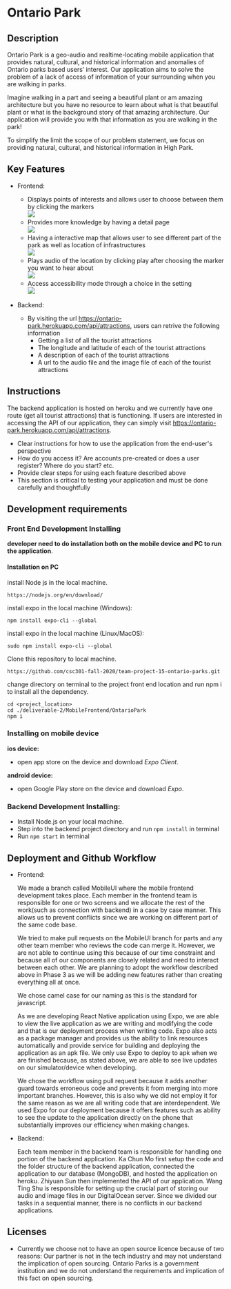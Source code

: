 # Ontario Park

## Description 

Ontario Park is a geo-audio and realtime-locating mobile application that provides natural, cultural, and historical information and anomalies of Ontario parks based users’ interest. Our application aims to solve the problem of a lack of access of information of your surrounding when you are walking in parks.

Imagine walking in a part and seeing a beautiful plant or am amazing architecture but you have no resource to learn about what is that beautiful plant or what is the background story of that amazing architecture. Our application will provide you with that information as you are walking in the park!

To simplify the limit the scope of our problem statement, we focus on providing natural, cultural, and historical information in High Park.


 
## Key Features
  * Frontend:
    * Displays points of interests and allows user to choose between them by clicking the markers <br />
    ![](./demo/ChoosePoint.gif)
    * Provides more knowledge by having a detail page <br />
    ![](./demo/DetailPage.gif)
    * Having a interactive map that allows user to see different part of the park as well as location of infrastructures <br />
    ![](./demo/Map.gif)
    * Plays audio of the location by clicking play after choosing the marker you want to hear about <br />
    ![](./demo/PlayAudio.gif)
    * Access accessibility mode through a choice in the setting <br />
    ![](./demo/Accessibility.gif)

 * Backend:
   * By visiting the url https://ontario-park.herokuapp.com/api/attractions, users can retrive the following information
     * Getting a list of all the tourist attractions
     * The longitude and latitude of each of the tourist attractions
     * A description of each of the tourist attractions
     * A url to the audio file and the image file of each of the tourist attractions

## Instructions

 The backend application is hosted on heroku and we currently have one route (get all tourist attractions) that is functioning. If users are interested in accessing the API of our application, they can simply visit https://ontario-park.herokuapp.com/api/attractions. 

 * Clear instructions for how to use the application from the end-user's perspective
 * How do you access it? Are accounts pre-created or does a user register? Where do you start? etc. 
 * Provide clear steps for using each feature described above
 * This section is critical to testing your application and must be done carefully and thoughtfully
 
 ## Development requirements

 ### Front End Development Installing
 **developer need to do installation both on the mobile device and PC to run the application**.
 
 #### Installation on PC
 install Node js in the local machine.
 ```
 https://nodejs.org/en/download/
 ```
 install expo in the local machine (Windows):
 ```
 npm install expo-cli --global
 ```
 install expo in the local machine (Linux/MacOS):
 ```
 sudo npm install expo-cli --global
 ```
 
 Clone this repository to local machine.
 ```
 https://github.com/csc301-fall-2020/team-project-15-ontario-parks.git
 ```
 change directory on terminal to the project front end location and run npm i to install all the dependency.
 ```
 cd <project_location>
 cd ./deliverable-2/MobileFrontend/OntarioPark
 npm i
 ```
 
 ### Installing on mobile device
 **ios device:**
  - open app store on the device and download *Expo Client*.
 
 **android device:**
  - open Google Play store on the device and download *Expo*.

 ### Backend Development Installing:
   * Install Node.js on your local machine.
   * Step into the backend project directory and run `npm install` in terminal
   * Run `npm start` in terminal
  
  
 ## Deployment and Github Workflow
 
  * Frontend:
  
      We made a branch called MobileUI where the mobile frontend development takes place. Each member in the frontend team is responsible for one or two screens and we allocate the rest of the work(such as connection with backend) in a case by case manner. This allows us to prevent conflicts since we are working on different part of the same code base. 
 
      We tried to make pull requests on the MobileUI branch for parts and any other team member who reviews the code can merge it. However, we are not able to continue using this because of our time constraint and because all of our components are closely related and need to interact between each other. We are planning to adopt the workflow described above in Phase 3 as we will be adding new features rather than creating everything all at once. 

      We chose camel case for our naming as this is the standard for javascript. 

      As we are developing React Native application using Expo, we are able to view the live application as we are writing and modifying the code and that is our deployment process when writing code. Expo also acts as a package manager and provides us the ability to link resources automatically and provide service for building and deploying the application as an apk file. We only use Expo to deploy to apk when we are finished because, as stated above, we are able to see live updates on our simulator/device when developing.  

      We chose the workflow using pull request because it adds another guard towards erroneous code and prevents it from merging into more important branches. However, this is also why we did not employ it for the same reason as we are all writing code that are interdependent. We used Expo for our deployment because it offers features such as ability to see the update to the application directly on the phone that substantially improves our efficiency when making changes.

    
    
  * Backend:
  
      Each team member in the backend team is responsible for handling one portion of the backend application. Ka Chun Mo first setup the code and the folder structure of the backend application, connected the application to our database (MongoDB), and hosted the application on heroku. Zhiyuan Sun then implemented the API of our application. Wang Ting Shu is responsible for setting up the crucial part of storing our audio and image files in our DigitalOcean server. Since we divided our tasks in a sequential manner, there is no conflicts in our backend applications.

 ## Licenses 

 * Currently we choose not to have an open source licence because of two reasons:
      Our partner is not in the tech industry and may not understand the implication of open sourcing. 
      Ontario Parks is a government institution and we do not understand the requirements and implication of this fact on open sourcing. 
